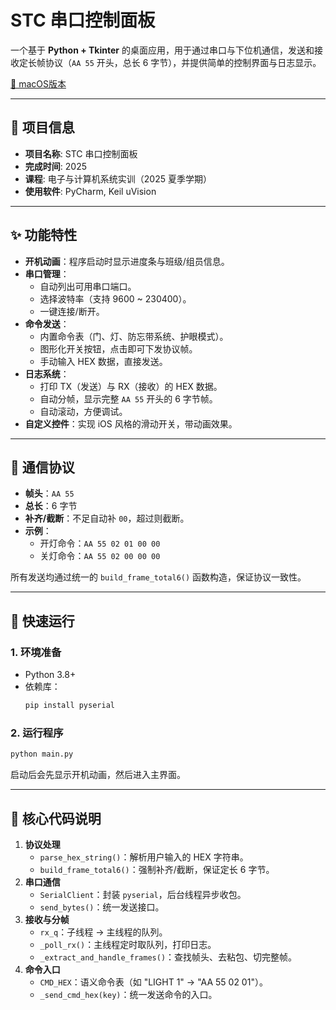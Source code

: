 # STC 串口控制面板

一个基于 **Python + Tkinter** 的桌面应用，用于通过串口与下位机通信，发送和接收定长帧协议（`AA 55` 开头，总长 6 字节），并提供简单的控制界面与日志显示。

[🔗 macOS版本](https://github.com/Martin-YLX/DormitoryControlSystemForMac)

---

## 📘 项目信息

- **项目名称**: STC 串口控制面板  
- **完成时间**: 2025  
- **课程**: 电子与计算机系统实训（2025 夏季学期）  
- **使用软件**: PyCharm, Keil uVision  

---

## ✨ 功能特性

- **开机动画**：程序启动时显示进度条与班级/组员信息。
- **串口管理**：
  - 自动列出可用串口端口。
  - 选择波特率（支持 9600 ~ 230400）。
  - 一键连接/断开。
- **命令发送**：
  - 内置命令表（门、灯、防忘带系统、护眼模式）。
  - 图形化开关按钮，点击即可下发协议帧。
  - 手动输入 HEX 数据，直接发送。
- **日志系统**：
  - 打印 TX（发送）与 RX（接收）的 HEX 数据。
  - 自动分帧，显示完整 `AA 55` 开头的 6 字节帧。
  - 自动滚动，方便调试。
- **自定义控件**：实现 iOS 风格的滑动开关，带动画效果。

---

## 📝 通信协议

- **帧头**：`AA 55`
- **总长**：6 字节
- **补齐/截断**：不足自动补 `00`，超过则截断。
- **示例**：
  - 开灯命令：`AA 55 02 01 00 00`
  - 关灯命令：`AA 55 02 00 00 00`

所有发送均通过统一的 `build_frame_total6()` 函数构造，保证协议一致性。


---

## 🚀 快速运行

### 1. 环境准备
- Python 3.8+
- 依赖库：
  ```bash
  pip install pyserial
  ```

### 2. 运行程序
```bash
python main.py
```

启动后会先显示开机动画，然后进入主界面。

---

## 🔑 核心代码说明

1. **协议处理**
   - `parse_hex_string()`：解析用户输入的 HEX 字符串。
   - `build_frame_total6()`：强制补齐/截断，保证定长 6 字节。
2. **串口通信**
   - `SerialClient`：封装 `pyserial`，后台线程异步收包。
   - `send_bytes()`：统一发送接口。
3. **接收与分帧**
   - `rx_q`：子线程 → 主线程的队列。
   - `_poll_rx()`：主线程定时取队列，打印日志。
   - `_extract_and_handle_frames()`：查找帧头、去粘包、切完整帧。
4. **命令入口**
   - `CMD_HEX`：语义命令表（如 "LIGHT 1" → "AA 55 02 01"）。
   - `_send_cmd_hex(key)`：统一发送命令的入口。
